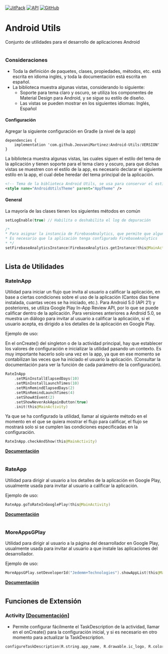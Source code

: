 [![JitPack](https://img.shields.io/jitpack/v/github/JeovaniMartinez/Android-Utils?color=blue&style=flat-square)](https://jitpack.io/#JeovaniMartinez/Android-Utils) [![API](https://img.shields.io/badge/API-17%2B-lightgrey?style=flat-square)](#) [![GitHub](https://img.shields.io/github/license/JeovaniMartinez/Android-Utils)](/LICENSE)


# Android Utils

Conjunto de utilidades para el desarrollo de aplicaciones Android

#

### Consideraciones
- Toda la definición de paquetes, clases, propiedades, métodos, etc. está escrita en idioma inglés, y toda la documentación está escrita en español.
- La biblioteca muestra algunas vistas, considerando lo siguiente:
	- Soporte para tema claro y oscuro, se utiliza los componentes de Material Design para Android, y se sigue su estilo de diseño.
	- Las vistas se pueden mostrar en los siguientes idiomas: Inglés, Español

#### Configuración
Agregar la siguiente configuración en Gradle (a nivel de la app)
```Gradle
dependencies {
    implementation 'com.github.JeovaniMartinez:Android-Utils:VERSION'
}
```

La biblioteca muestra algunas vistas, las cuales siguen el estilo del tema de la aplicación y tienen soporte para el tema claro y oscuro, para que dichas vistas se muestren con el estilo de la app, es necesario declarar el siguiente estilo en la app, el cual debe heredar del tema principal de la aplicación.
```XML
<!-- Tema de la biblioteca Android Utils, se usa para conservar el estilo de la aplicación  -->
<style name="AndroidUtilsTheme" parent="AppTheme" />
```

#### General

La mayoría de las clases tienen los siguientes métodos en común
```Kotlin
setLogEnable(true) // Habilita o deshabilita el log de depuración

/*
* Para asignar la instancia de FirebaseAnalytics, que permite que algunas clases registren eventos.
* Es necesario que la aplicación tenga configurado FirebaseAnalytics
* */
setFirebaseAnalyticsInstance(FirebaseAnalytics.getInstance(this@MainActivity))
```

#
#

## Lista de Utilidades

### RateInApp 
Utilidad para iniciar un flujo que invita al usuario a calificar la aplicación, en base a ciertas condiciones sobre el uso de la aplicación (Cantos días tiene instalada, cuantas veces se ha iniciado, etc.).
Para Android 5.0 (API 21) y posteriores, se utiliza Google Play In-App Review API, por lo que se puede calificar dentro de la aplicación.
Para versiones anteriores a Android 5.0, se muestra un diálogo para invitar al usuario a calificar la aplicación, si el usuario acepta, es dirigido a los detalles de la aplicación en Google Play.

Ejemplo de uso:

En el onCreate() del singleton o de la actividad principal, hay que establecer los valores de configuración e inicializar la utilidad pasando un contexto. Es muy importante hacerlo solo una vez en la app, ya que en ese momento se contabilizan las veces que ha iniciado el usuario la aplicación. (Consultar la documentación para ver la función de cada parámetro de la configuración).
```Kotlin
RateInApp
    .setMinInstallElapsedDays(10)
    .setMinInstallLaunchTimes(10)
    .setMinRemindElapsedDays(2)
    .setMinRemindLaunchTimes(4)
    .setShowAtEvent(2)
    .setShowNeverAskAgainButton(true)
    .init(this@MainActivity)
```

Ya que se ha configurado la utilidad, llamar al siguiente método en el momento en el que se quiera mostrar el flujo para calificar, el flujo se mostrará solo si se cumplen las condiciones especificadas en la configuración.
```Kotlin
RateInApp.checkAndShow(this@MainActivity)
```
**[Documentación ](docs/androidutils/com.jeovanimartinez.androidutils.reviews.rateinapp/-rate-in-app/index.md)**

#

### RateApp 

Utilidad para dirigir al usuario a los detalles de la aplicación en Google Play, usualmente usada para invitar al usuario a calificar la aplicación.

Ejemplo de uso:
```Kotlin
RateApp.goToRateInGooglePlay(this@MainActivity)
```
**[Documentación ](docs/androidutils/com.jeovanimartinez.androidutils.reviews/-rate-app/index.md)**

#

### MoreAppsGPlay 
Utilidad para dirigir al usuario a la página del desarrollador en Google Play, usualmente usada para invitar al usuario a que instale las aplicaciones del desarrollador.

Ejemplo de uso:
```Kotlin
MoreAppsGPlay.setDeveloperId("Jedemm+Technologies").showAppList(this@MainActivity)
```
**[Documentación ](docs/androidutils/com.jeovanimartinez.androidutils.moreapps/-more-apps-g-play/index.md)**

#

#

## Funciones de Extensión

### Activity **[[Documentación]](docs/androidutils/com.jeovanimartinez.androidutils.extensions/android.app.-activity/index.md)**

- Permite configurar fácilmente el TaskDescription de la actividad, llamar en el onCreate() para la configuración inicial, y si es necesario en otro momento para actualizar la TaskDescription.
```Kotlin
configureTaskDescription(R.string.app_name, R.drawable.ic_logo, R.color.colorBackground)
```
